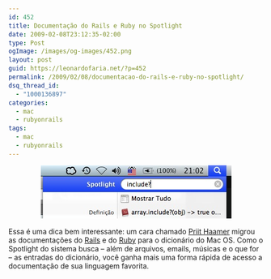```yaml
---
id: 452
title: Documentação do Rails e Ruby no Spotlight
date: 2009-02-08T23:12:35-02:00
type: Post
ogImage: /images/og-images/452.png
layout: post
guid: https://leonardofaria.net/?p=452
permalink: /2009/02/08/documentacao-do-rails-e-ruby-no-spotlight/
dsq_thread_id:
  - "1000136897"
categories:
  - mac
  - rubyonrails
tags:
  - mac
  - rubyonrails
---
```

<center>
  <img src="/wp-content/uploads/2009/02/imagem1.jpg" />
</center>

Essa é uma dica bem interessante: um cara chamado [Priit Haamer](http://www.priithaamer.com/) migrou as documentações do [Rails](http://www.priithaamer.com/blog/ruby-on-rails-dictionary-for-macosx) e do [Ruby](http://www.priithaamer.com/blog/ruby-dictionary-for-mac-os-x) para o dicionário do Mac OS. Como o Spotlight do sistema busca – além de arquivos, emails, músicas e o que for – as entradas do dicionário, você ganha mais uma forma rápida de acesso a documentação de sua linguagem favorita.
